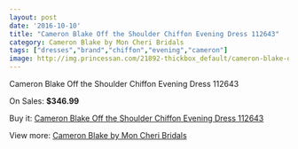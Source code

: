 ```yaml
---
layout: post
date: '2016-10-10'
title: "Cameron Blake Off the Shoulder Chiffon Evening Dress 112643"
category: Cameron Blake by Mon Cheri Bridals
tags: ["dresses","brand","chiffon","evening","cameron"]
image: http://img.princessan.com/21892-thickbox_default/cameron-blake-off-the-shoulder-chiffon-evening-dress-112643.jpg
---
```

Cameron Blake Off the Shoulder Chiffon Evening Dress 112643

On Sales: **$346.99**
<a href="https://www.princessan.com/en/9957-cameron-blake-off-the-shoulder-chiffon-evening-dress-112643.html"><amp-img layout="responsive" width="600" height="600" src="//img.princessan.com/21892-thickbox_default/cameron-blake-off-the-shoulder-chiffon-evening-dress-112643.jpg" alt="Cameron Blake Off the Shoulder Chiffon Evening Dress 112643 0" /></a>

Buy it: [Cameron Blake Off the Shoulder Chiffon Evening Dress 112643](https://www.princessan.com/en/9957-cameron-blake-off-the-shoulder-chiffon-evening-dress-112643.html "Cameron Blake Off the Shoulder Chiffon Evening Dress 112643")

View more: [Cameron Blake by Mon Cheri Bridals](https://www.princessan.com/en/79- "Cameron Blake by Mon Cheri Bridals")